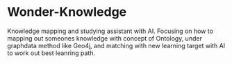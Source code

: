 # Wonder-Knowledge
Knowledge mapping and studying assistant with AI. Focusing on how to mapping out someones knowledge with concept of Ontology, under graphdata method like Geo4j, and matching with new learning target with AI to work out best leanring path.
